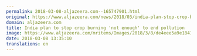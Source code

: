 ```yaml
---
permalink: 2018-03-08-aljazeera.com--165747901.html
original: https://www.aljazeera.com/news/2018/03/india-plan-stop-crop-burning-pollution-180308111756081.html
domain: aljazeera.com
title: India plan to stop crop burning 'not enough' to end pollution
image: https://www.aljazeera.com/mritems/Images/2018/3/8/de4eee5a9e1841f18e7c1d22062dd293_18.jpg
date: 2018-03-08 13:35:10
translations: en
---
```


